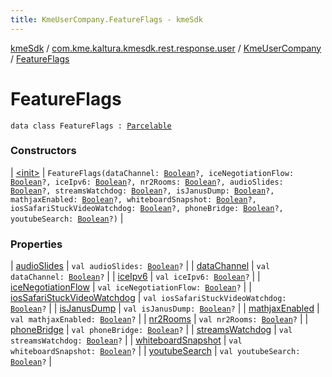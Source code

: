 ```yaml
---
title: KmeUserCompany.FeatureFlags - kmeSdk
---
```


[kmeSdk](../../../index.html) / [com.kme.kaltura.kmesdk.rest.response.user](../../index.html) / [KmeUserCompany](../index.html) / [FeatureFlags](./index.html)

# FeatureFlags

`data class FeatureFlags : `[`Parcelable`](https://developer.android.com/reference/android/os/Parcelable.html)

### Constructors

| [&lt;init&gt;](-init-.html) | `FeatureFlags(dataChannel: `[`Boolean`](https://kotlinlang.org/api/latest/jvm/stdlib/kotlin/-boolean/index.html)`?, iceNegotiationFlow: `[`Boolean`](https://kotlinlang.org/api/latest/jvm/stdlib/kotlin/-boolean/index.html)`?, iceIpv6: `[`Boolean`](https://kotlinlang.org/api/latest/jvm/stdlib/kotlin/-boolean/index.html)`?, nr2Rooms: `[`Boolean`](https://kotlinlang.org/api/latest/jvm/stdlib/kotlin/-boolean/index.html)`?, audioSlides: `[`Boolean`](https://kotlinlang.org/api/latest/jvm/stdlib/kotlin/-boolean/index.html)`?, streamsWatchdog: `[`Boolean`](https://kotlinlang.org/api/latest/jvm/stdlib/kotlin/-boolean/index.html)`?, isJanusDump: `[`Boolean`](https://kotlinlang.org/api/latest/jvm/stdlib/kotlin/-boolean/index.html)`?, mathjaxEnabled: `[`Boolean`](https://kotlinlang.org/api/latest/jvm/stdlib/kotlin/-boolean/index.html)`?, whiteboardSnapshot: `[`Boolean`](https://kotlinlang.org/api/latest/jvm/stdlib/kotlin/-boolean/index.html)`?, iosSafariStuckVideoWatchdog: `[`Boolean`](https://kotlinlang.org/api/latest/jvm/stdlib/kotlin/-boolean/index.html)`?, phoneBridge: `[`Boolean`](https://kotlinlang.org/api/latest/jvm/stdlib/kotlin/-boolean/index.html)`?, youtubeSearch: `[`Boolean`](https://kotlinlang.org/api/latest/jvm/stdlib/kotlin/-boolean/index.html)`?)` |

### Properties

| [audioSlides](audio-slides.html) | `val audioSlides: `[`Boolean`](https://kotlinlang.org/api/latest/jvm/stdlib/kotlin/-boolean/index.html)`?` |
| [dataChannel](data-channel.html) | `val dataChannel: `[`Boolean`](https://kotlinlang.org/api/latest/jvm/stdlib/kotlin/-boolean/index.html)`?` |
| [iceIpv6](ice-ipv6.html) | `val iceIpv6: `[`Boolean`](https://kotlinlang.org/api/latest/jvm/stdlib/kotlin/-boolean/index.html)`?` |
| [iceNegotiationFlow](ice-negotiation-flow.html) | `val iceNegotiationFlow: `[`Boolean`](https://kotlinlang.org/api/latest/jvm/stdlib/kotlin/-boolean/index.html)`?` |
| [iosSafariStuckVideoWatchdog](ios-safari-stuck-video-watchdog.html) | `val iosSafariStuckVideoWatchdog: `[`Boolean`](https://kotlinlang.org/api/latest/jvm/stdlib/kotlin/-boolean/index.html)`?` |
| [isJanusDump](is-janus-dump.html) | `val isJanusDump: `[`Boolean`](https://kotlinlang.org/api/latest/jvm/stdlib/kotlin/-boolean/index.html)`?` |
| [mathjaxEnabled](mathjax-enabled.html) | `val mathjaxEnabled: `[`Boolean`](https://kotlinlang.org/api/latest/jvm/stdlib/kotlin/-boolean/index.html)`?` |
| [nr2Rooms](nr2-rooms.html) | `val nr2Rooms: `[`Boolean`](https://kotlinlang.org/api/latest/jvm/stdlib/kotlin/-boolean/index.html)`?` |
| [phoneBridge](phone-bridge.html) | `val phoneBridge: `[`Boolean`](https://kotlinlang.org/api/latest/jvm/stdlib/kotlin/-boolean/index.html)`?` |
| [streamsWatchdog](streams-watchdog.html) | `val streamsWatchdog: `[`Boolean`](https://kotlinlang.org/api/latest/jvm/stdlib/kotlin/-boolean/index.html)`?` |
| [whiteboardSnapshot](whiteboard-snapshot.html) | `val whiteboardSnapshot: `[`Boolean`](https://kotlinlang.org/api/latest/jvm/stdlib/kotlin/-boolean/index.html)`?` |
| [youtubeSearch](youtube-search.html) | `val youtubeSearch: `[`Boolean`](https://kotlinlang.org/api/latest/jvm/stdlib/kotlin/-boolean/index.html)`?` |

